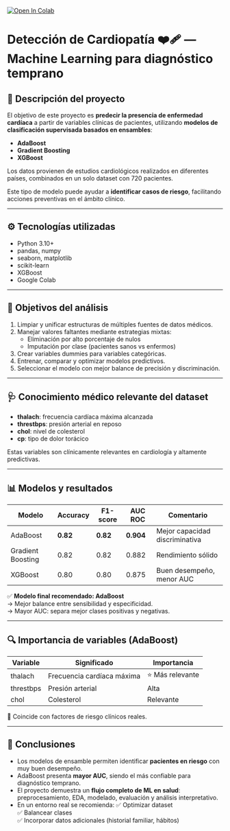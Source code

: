 [![Open In Colab](https://colab.research.google.com/assets/colab-badge.svg)](https://colab.research.google.com/github/fredusho/data-science-portfolio/blob/main/redes-neuronales-deteccion-cardiopatias/deteccion-cardiopatia.ipynb)

# Detección de Cardiopatía ❤️‍🩹 — Machine Learning para diagnóstico temprano

## 🧩 Descripción del proyecto
El objetivo de este proyecto es **predecir la presencia de enfermedad cardíaca** a partir de variables clínicas de pacientes, utilizando **modelos de clasificación supervisada basados en ensambles**:  
- **AdaBoost**
- **Gradient Boosting**
- **XGBoost**

Los datos provienen de estudios cardiológicos realizados en diferentes países, combinados en un solo dataset con 720 pacientes.

Este tipo de modelo puede ayudar a **identificar casos de riesgo**, facilitando acciones preventivas en el ámbito clínico.

---

## ⚙️ Tecnologías utilizadas
- Python 3.10+
- pandas, numpy
- seaborn, matplotlib
- scikit-learn
- XGBoost
- Google Colab

---

## 🧠 Objetivos del análisis
1. Limpiar y unificar estructuras de múltiples fuentes de datos médicos.
2. Manejar valores faltantes mediante estrategias mixtas:
   - Eliminación por alto porcentaje de nulos
   - Imputación por clase (pacientes sanos vs enfermos)
3. Crear variables dummies para variables categóricas.
4. Entrenar, comparar y optimizar modelos predictivos.
5. Seleccionar el modelo con mejor balance de precisión y discriminación.

---

## 🩺 Conocimiento médico relevante del dataset
- **thalach**: frecuencia cardíaca máxima alcanzada  
- **threstbps**: presión arterial en reposo  
- **chol**: nivel de colesterol  
- **cp**: tipo de dolor torácico  

Estas variables son clínicamente relevantes en cardiología y altamente predictivas.

---

## 📊 Modelos y resultados

| Modelo | Accuracy | F1-score | AUC ROC | Comentario |
|--------|----------|----------|---------|------------|
| AdaBoost | **0.82** | **0.82** | **0.904** | Mejor capacidad discriminativa |
| Gradient Boosting | 0.82 | 0.82 | 0.882 | Rendimiento sólido |
| XGBoost | 0.80 | 0.80 | 0.875 | Buen desempeño, menor AUC |

✅ **Modelo final recomendado: AdaBoost**  
→ Mejor balance entre sensibilidad y especificidad.  
→ Mayor AUC: separa mejor clases positivas y negativas.

---

## 🔍 Importancia de variables (AdaBoost)
| Variable | Significado | Importancia |
|---------|-------------|------------|
| thalach | Frecuencia cardíaca máxima | ⭐ Más relevante |
| threstbps | Presión arterial | Alta |
| chol | Colesterol | Relevante |

📌 Coincide con factores de riesgo clínicos reales.

---

## 🎯 Conclusiones
- Los modelos de ensamble permiten identificar **pacientes en riesgo** con muy buen desempeño.
- AdaBoost presenta **mayor AUC**, siendo el más confiable para diagnóstico temprano.
- El proyecto demuestra un **flujo completo de ML en salud**: preprocesamiento, EDA, modelado, evaluación y análisis interpretativo.
- En un entorno real se recomienda:
  ✅ Optimizar dataset  
  ✅ Balancear clases  
  ✅ Incorporar datos adicionales (historial familiar, hábitos)
